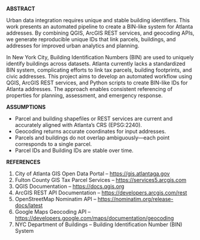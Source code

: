 **ABSTRACT**

Urban data integration requires unique and stable building identifiers. This work presents an automated pipeline to create a BIN-like system for Atlanta addresses. 
By combining QGIS, ArcGIS REST services, and geocoding APIs, we generate reproducible unique IDs that link parcels, buildings, and addresses for improved urban analytics and planning.

In New York City, Building Identification Numbers (BIN) are used to uniquely identify buildings across datasets. Atlanta currently lacks a standardized BIN system, complicating efforts to link tax parcels, building footprints, and civic addresses. This project aims to develop an automated workflow using QGIS, ArcGIS REST services, and Python scripts to create BIN-like IDs for Atlanta addresses. The approach enables consistent referencing of properties for planning, assessment, and emergency response.

**ASSUMPTIONS**

- Parcel and building shapefiles or REST services are current and accurately aligned with Atlanta’s CRS (EPSG:2240).
- Geocoding returns accurate coordinates for input addresses.
- Parcels and buildings do not overlap ambiguously—each point corresponds to a single parcel.
- Parcel IDs and Building IDs are stable over time.


**REFERENCES**
1. City of Atlanta GIS Open Data Portal – https://gis.atlantaga.gov
2. Fulton County GIS Tax Parcel Services – https://services5.arcgis.com
3. QGIS Documentation – https://docs.qgis.org
4. ArcGIS REST API Documentation – https://developers.arcgis.com/rest
5. OpenStreetMap Nominatim API – https://nominatim.org/release-docs/latest
6. Google Maps Geocoding API – https://developers.google.com/maps/documentation/geocoding
7. NYC Department of Buildings – Building Identification Number (BIN) System

